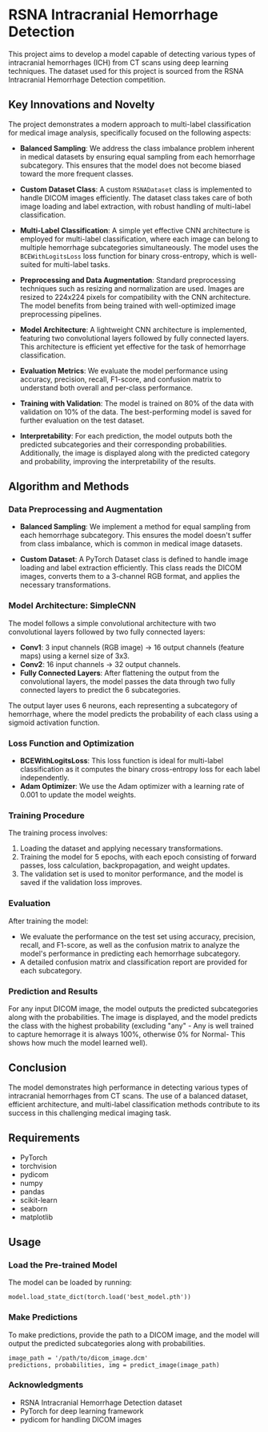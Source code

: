 # RSNA Intracranial Hemorrhage Detection

This project aims to develop a model capable of detecting various types of intracranial hemorrhages (ICH) from CT scans using deep learning techniques. The dataset used for this project is sourced from the RSNA Intracranial Hemorrhage Detection competition.

## Key Innovations and Novelty
The project demonstrates a modern approach to multi-label classification for medical image analysis, specifically focused on the following aspects:

- **Balanced Sampling**: We address the class imbalance problem inherent in medical datasets by ensuring equal sampling from each hemorrhage subcategory. This ensures that the model does not become biased toward the more frequent classes.
  
- **Custom Dataset Class**: A custom `RSNADataset` class is implemented to handle DICOM images efficiently. The dataset class takes care of both image loading and label extraction, with robust handling of multi-label classification.

- **Multi-Label Classification**: A simple yet effective CNN architecture is employed for multi-label classification, where each image can belong to multiple hemorrhage subcategories simultaneously. The model uses the `BCEWithLogitsLoss` loss function for binary cross-entropy, which is well-suited for multi-label tasks.

- **Preprocessing and Data Augmentation**: Standard preprocessing techniques such as resizing and normalization are used. Images are resized to 224x224 pixels for compatibility with the CNN architecture. The model benefits from being trained with well-optimized image preprocessing pipelines.

- **Model Architecture**: A lightweight CNN architecture is implemented, featuring two convolutional layers followed by fully connected layers. This architecture is efficient yet effective for the task of hemorrhage classification.

- **Evaluation Metrics**: We evaluate the model performance using accuracy, precision, recall, F1-score, and confusion matrix to understand both overall and per-class performance.

- **Training with Validation**: The model is trained on 80% of the data with validation on 10% of the data. The best-performing model is saved for further evaluation on the test dataset.

- **Interpretability**: For each prediction, the model outputs both the predicted subcategories and their corresponding probabilities. Additionally, the image is displayed along with the predicted category and probability, improving the interpretability of the results.

## Algorithm and Methods

### Data Preprocessing and Augmentation

- **Balanced Sampling**: We implement a method for equal sampling from each hemorrhage subcategory. This ensures the model doesn't suffer from class imbalance, which is common in medical image datasets.
  
- **Custom Dataset**: A PyTorch Dataset class is defined to handle image loading and label extraction efficiently. This class reads the DICOM images, converts them to a 3-channel RGB format, and applies the necessary transformations.

### Model Architecture: SimpleCNN

The model follows a simple convolutional architecture with two convolutional layers followed by two fully connected layers:

- **Conv1**: 3 input channels (RGB image) → 16 output channels (feature maps) using a kernel size of 3x3.
- **Conv2**: 16 input channels → 32 output channels.
- **Fully Connected Layers**: After flattening the output from the convolutional layers, the model passes the data through two fully connected layers to predict the 6 subcategories.

The output layer uses 6 neurons, each representing a subcategory of hemorrhage, where the model predicts the probability of each class using a sigmoid activation function.

### Loss Function and Optimization

- **BCEWithLogitsLoss**: This loss function is ideal for multi-label classification as it computes the binary cross-entropy loss for each label independently.
- **Adam Optimizer**: We use the Adam optimizer with a learning rate of 0.001 to update the model weights.

### Training Procedure

The training process involves:

1. Loading the dataset and applying necessary transformations.
2. Training the model for 5 epochs, with each epoch consisting of forward passes, loss calculation, backpropagation, and weight updates.
3. The validation set is used to monitor performance, and the model is saved if the validation loss improves.

### Evaluation

After training the model:

- We evaluate the performance on the test set using accuracy, precision, recall, and F1-score, as well as the confusion matrix to analyze the model's performance in predicting each hemorrhage subcategory.
- A detailed confusion matrix and classification report are provided for each subcategory.

### Prediction and Results

For any input DICOM image, the model outputs the predicted subcategories along with the probabilities. The image is displayed, and the model predicts the class with the highest probability (excluding "any" - Any is well trained to capture hemorrage it is always 100%, otherwise 0% for Normal- This shows how much the model learned well).

## Conclusion

The model demonstrates high performance in detecting various types of intracranial hemorrhages from CT scans. The use of a balanced dataset, efficient architecture, and multi-label classification methods contribute to its success in this challenging medical imaging task.

## Requirements

- PyTorch
- torchvision
- pydicom
- numpy
- pandas
- scikit-learn
- seaborn
- matplotlib

## Usage

### Load the Pre-trained Model
The model can be loaded by running:

```
model.load_state_dict(torch.load('best_model.pth'))
```

### Make Predictions
To make predictions, provide the path to a DICOM image, and the model will output the predicted subcategories along with probabilities.

```
image_path = '/path/to/dicom_image.dcm'
predictions, probabilities, img = predict_image(image_path)
```

### Acknowledgments
- RSNA Intracranial Hemorrhage Detection dataset
- PyTorch for deep learning framework
- pydicom for handling DICOM images
